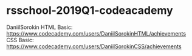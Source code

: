 # rsschool-2019Q1-codeacademy
DaniilSorokin
HTML Basic: https://www.codecademy.com/users/DaniilSorokinHTML/achievements
CSS Basic: https://www.codecademy.com/users/DaniilSorokinCSS/achievements